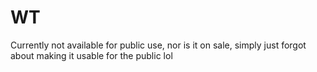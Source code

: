 # WT


Currently not available for public use, nor is it on sale, simply just forgot about making it usable for the public lol
